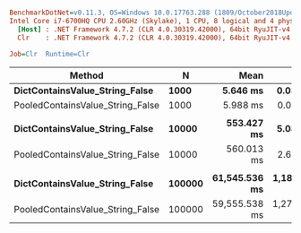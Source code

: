 ``` ini

BenchmarkDotNet=v0.11.3, OS=Windows 10.0.17763.288 (1809/October2018Update/Redstone5)
Intel Core i7-6700HQ CPU 2.60GHz (Skylake), 1 CPU, 8 logical and 4 physical cores
  [Host] : .NET Framework 4.7.2 (CLR 4.0.30319.42000), 64bit RyuJIT-v4.7.3260.0
  Clr    : .NET Framework 4.7.2 (CLR 4.0.30319.42000), 64bit RyuJIT-v4.7.3260.0

Job=Clr  Runtime=Clr  

```
|                           Method |      N |          Mean |         Error |        StdDev | Ratio | RatioSD |
|--------------------------------- |------- |--------------:|--------------:|--------------:|------:|--------:|
|   **DictContainsValue_String_False** |   **1000** |      **5.646 ms** |     **0.0350 ms** |     **0.0273 ms** |  **1.00** |    **0.00** |
| PooledContainsValue_String_False |   1000 |      5.988 ms |     0.0584 ms |     0.0488 ms |  1.06 |    0.01 |
|                                  |        |               |               |               |       |         |
|   **DictContainsValue_String_False** |  **10000** |    **553.427 ms** |     **5.0806 ms** |     **4.2425 ms** |  **1.00** |    **0.00** |
| PooledContainsValue_String_False |  10000 |    560.013 ms |     2.6989 ms |     2.5245 ms |  1.01 |    0.01 |
|                                  |        |               |               |               |       |         |
|   **DictContainsValue_String_False** | **100000** | **61,545.536 ms** | **1,185.3961 ms** | **1,317.5647 ms** |  **1.00** |    **0.00** |
| PooledContainsValue_String_False | 100000 | 59,555.538 ms | 1,271.4272 ms | 1,697.3187 ms |  0.97 |    0.02 |
